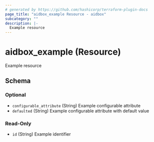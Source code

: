 ```yaml
---
# generated by https://github.com/hashicorp/terraform-plugin-docs
page_title: "aidbox_example Resource - aidbox"
subcategory: ""
description: |-
  Example resource
---
```


# aidbox_example (Resource)

Example resource



<!-- schema generated by tfplugindocs -->
## Schema

### Optional

- `configurable_attribute` (String) Example configurable attribute
- `defaulted` (String) Example configurable attribute with default value

### Read-Only

- `id` (String) Example identifier
